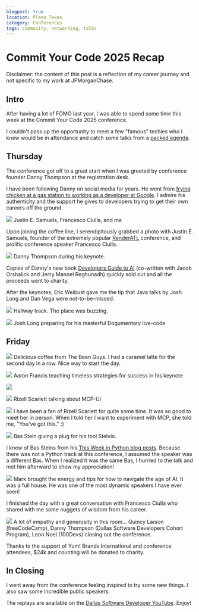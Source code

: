 ```yaml
---
blogpost: true
location: Plano Texas
category: Conferences
tags: community, networking, talks
---
```


# Commit Your Code 2025 Recap

Disclaimer: the content of this post is a reflection of my career journey and not specific to my work at JPMorganChase.

## Intro

After having a lot of FOMO last year, I was able to spend some time this week at the Commit Your Code 2025 conference. 

I couldn't pass up the opportunity to meet a few "famous" techies who I knew would be in attendance and catch some talks from a [packed agenda](https://www.commityourcode.com/agenda). 

## Thursday

The conference got off to a great start when I was greeted by conference founder Danny Thompson at the registration desk. 

I have been following Danny on social media for years. He went from [frying chicken at a gas station to working as a developer at Google](https://learntocodewith.me/podcast/from-frying-chicken-to-working-at-google-danny-thompson/). I admire his authenticity and the support he gives to developers trying to get their own careers off the ground. 

![](commit-your-code-2025-recap-images/justin-francesco-me.jpg)
Justin E. Samuels, Francesco Ciulla, and me

Upon joining the coffee line, I serendipitously grabbed a photo with Justin E. Samuels, founder of the extremely popular [RenderATL](https://www.renderatl.com/) conference, and prolific conference speaker Francesco Ciulla.  

![](commit-your-code-2025-recap-images/danny-thompson-keynote.jpg)
Danny Thompson during his keynote. 

Copies of Danny's new book [Developers Guide to AI](https://nostarch.com/developers-guide-to-AI) (co-written with Jacob Orshalick and Jerry Mannel Reghunadh) quickly sold out and all the proceeds went to charity. 

After the keynotes, Eric Weibust gave me the tip that Java talks by Josh Long and Dan Vega were not-to-be-missed. 

![](commit-your-code-2025-recap-images/hallway-track.jpg)
Hallway track. The place was buzzing. 

![](commit-your-code-2025-recap-images/josh-long.jpeg)
Josh Long preparing for his masterful Dogumentary live-code

## Friday

![](commit-your-code-2025-recap-images/the-bean-guys.jpg)
Delicious coffee from The Bean Guys. I had a caramel latte for the second day in a row. Nice way to start the day. 

![](commit-your-code-2025-recap-images/aaron-francis.jpg)
Aaron Francis teaching timeless strategies for success in his keynote

![](commit-your-code-2025-recap-images/dan-vega.jpg)


![](commit-your-code-2025-recap-images/rizell-scarlett.jpg)
Rizell Scarlett talking about MCP-UI

![](commit-your-code-2025-recap-images/me-and-rizell.jpg)
I have been a fan of Rizell Scarlett for quite some time. It was so good to meet her in person. When I told her I want to experiment with MCP, she told me, "You've got this." :) 

![](commit-your-code-2025-recap-images/bas-steins.jpg)
Bas Stein giving a plug for his tool Stelvio. 

I knew of Bas Steins from his [This Week in Python blog posts](https://bas.codes/). Because there was not a Python track at this conference, I assumed the speaker was a different Bas. When I realized it was the same Bas, I hurried to the talk and met him afterward to show my appreciation! 

![](commit-your-code-2025-recap-images/mark-thompson.jpg)
Mark brought the energy and tips for how to navigate the age of AI. It was a full house. He was one of the most dynamic speakers I have ever seen! 

I finished the day with a great conversation with Francesco Ciulla who shared with me some nuggets of wisdom from his career. 

![](commit-your-code-2025-recap-images/quincy-danny-leon.jpg)
A lot of empathy and generosity in this room... Quincy Larson (freeCodeCamp), Danny Thompson (Dallas Software Developers Cohort Program), Leon Noel (100Devs) closing out the conference. 

Thanks to the support of Yum! Brands International and conference attendees, $24k and counting will be donated to charity. 

## In Closing

I went away from the conference feeling inspired to try some new things. I also saw some incredible public speakers. 

The replays are available on the [Dallas Software Developer YouTube](https://www.youtube.com/@DallasSoftwareDevelopers). Enjoy! 
